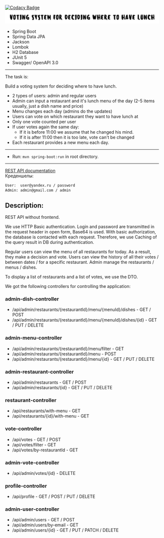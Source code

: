 [![Codacy Badge](https://app.codacy.com/project/badge/Grade/ac226ae60c644f89980ea354b887b211)](https://www.codacy.com/gh/ZenurAlimov/restaurant-voting/dashboard)
![logo.jpg](logo.jpg)
- Spring Boot
- Spring Data JPA
- Jackson
- Lombok
- H2 Database
- JUnit 5
- Swagger/ OpenAPI 3.0
-----------------------------------------------------
The task is:

Build a voting system for deciding where to have lunch.

* 2 types of users: admin and regular users
* Admin can input a restaurant and it's lunch menu of the day (2-5 items usually, just a dish name and price)
* Menu changes each day (admins do the updates)
* Users can vote on which restaurant they want to have lunch at
* Only one vote counted per user
* If user votes again the same day:
  - If it is before 11:00 we assume that he changed his mind.
  - If it is after 11:00 then it is too late, vote can't be changed
* Each restaurant provides a new menu each day.
-----------------------------------------------------
- Run: `mvn spring-boot:run` in root directory.
-----------------------------------------------------
[REST API documentation](http://localhost:8080/swagger-ui.html)  
Креденшелы:
```
User:  user@yandex.ru / password
Admin: admin@gmail.com / admin
```
## Description:
REST API without frontend.

We use HTTP Basic authentication. Login and password are transmitted in the request header in open form, Base64 is used.
With basic authorization, the database is contacted with each request. Therefore, we use Caching of the query result in DB during authentication.

Regular users can view the menu of all restaurants for today.
As a result, they make a decision and vote.
Users can view the history of all their votes / between dates / for a specific restaurant.
Admin manage the restaurants / menus / dishes.

To display a list of restaurants and a list of votes, we use the DTO.

We got the following controllers for controlling the application:
### admin-dish-controller
- /api/admin/restaurants/{restaurantId}/menu/{menuId}/dishes - GET / POST
- /api/admin/restaurants/{restaurantId}/menu/{menuId}/dishes/{id} - GET / PUT / DELETE
### admin-menu-controller
- /api/admin/restaurants/{restaurantId}/menu/filter - GET
- /api/admin/restaurants/{restaurantId}/menu - POST
- /api/admin/restaurants/{restaurantId}/menu/{id} - GET / PUT / DELETE
### admin-restaurant-controller
- /api/admin/restaurants - GET / POST
- /api/admin/restaurants/{id} - GET / PUT / DELETE
### restaurant-controller
- /api/restaurants/with-menu - GET
- /api/restaurants/{id}/with-menu - GET
### vote-controller
- /api/votes - GET / POST
- /api/votes/filter - GET
- /api/votes/by-restaurantId - GET
### admin-vote-controller
- /api/admin/votes/{id} - DELETE
### profile-controller
- /api/profile - GET / POST / PUT / DELETE
### admin-user-controller
- /api/admin/users - GET / POST
- /api/admin/users/by-email - GET
- /api/admin/users/{id} - GET / PUT / PATCH / DELETE